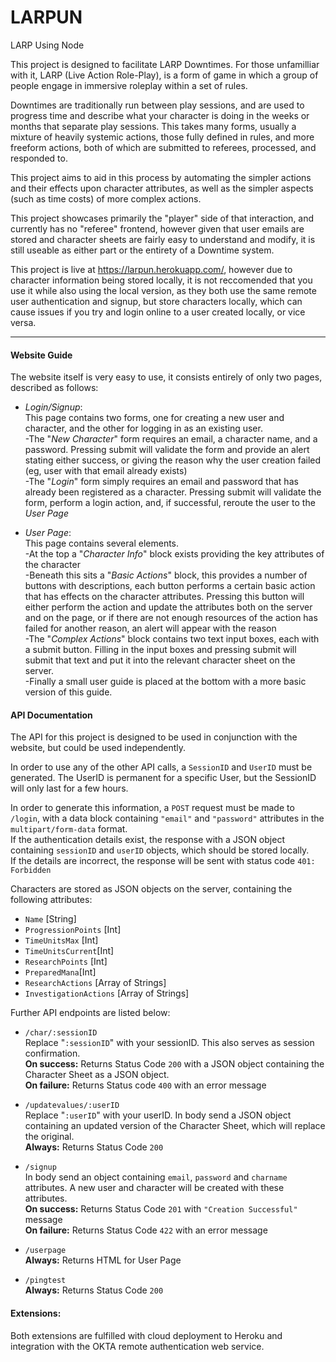 # LARPUN
LARP Using Node

This project is designed to facilitate LARP Downtimes.
For those unfamilliar with it, LARP (Live Action Role-Play),
is a form of game in which a group of people engage in immersive roleplay
within a set of rules.

Downtimes are traditionally run between play sessions, and are used to progress
time and describe what your character is doing in the weeks or months that
separate play sessions. This takes many forms, usually a mixture of heavily systemic
actions, those fully defined in rules, and more freeform actions, both of which
are submitted to referees, processed, and responded to.

This project aims to aid in this process by automating the simpler actions and
their effects upon character attributes, as well as the simpler aspects (such as
time costs) of more complex actions.

This project showcases primarily the "player" side of that interaction,
and currently has no "referee" frontend, however given that user emails are stored
and character sheets are fairly easy to understand and modify, it is still useable
as either part or the entirety of a Downtime system.

This project is live at https://larpun.herokuapp.com/, however due to character
information being stored locally, it is not reccomended that you use it while also
using the local version, as they both use the same remote user authentication and
signup, but store characters locally, which can cause issues if you try and login
online to a user created locally, or vice versa.

---

#### Website Guide

The website itself is very easy to use, it consists entirely of only two pages,
described as follows:

* *Login/Signup*:  
This page contains two forms, one for creating a new user and character, and the
other for logging in as an existing user.  
-The "*New Character*" form requires an email,
a character name, and a password. Pressing submit will validate the form and
provide an alert stating either success, or giving the reason why the user creation
failed (eg, user with that email already exists)   
-The "*Login*" form simply requires
an email and password that has already been registered as a character. Pressing submit will validate
the form, perform a login action, and, if successful, reroute the user to the *User Page*


* *User Page*:  
This page contains several elements.  
-At the top a "*Character Info*" block exists providing the key attributes of the character  
-Beneath this sits a "*Basic Actions*" block, this provides a number of buttons with descriptions,
each button performs a certain basic action that has effects on the character attributes. Pressing this
button will either perform the action and update the attributes both on the server and on the page, or
if there are not enough resources of the action has failed for another reason, an alert will appear with
the reason  
-The "*Complex Actions*" block contains two text input boxes, each with a submit button. Filling in
the input boxes and pressing submit will submit that text and put it into the relevant character sheet
on the server.  
-Finally a small user guide is placed at the bottom with a more basic version of this guide.


#### API Documentation
The API for this project is designed to be used in conjunction with the website, but could be used
independently.

In order to use any of the other API calls, a `SessionID` and `UserID` must be generated.
The UserID is permanent for a specific User, but the SessionID will only last for a few hours.

In order to generate this information, a `POST` request must be made to `/login`, with a data
block containing `"email"` and `"password"` attributes in the `multipart/form-data` format.  
If the authentication details exist, the response with a JSON object containing `sessionID`
and `userID` objects, which should be stored locally.  
If the details are incorrect, the response will be sent with status code `401: Forbidden`

Characters are stored as JSON objects on the server, containing the following attributes:
* `Name` [String]
* `ProgressionPoints` [Int]
* `TimeUnitsMax` [Int]
* `TimeUnitsCurrent`[Int]
* `ResearchPoints` [Int]
* `PreparedMana`[Int]
* `ResearchActions` [Array of Strings]
* `InvestigationActions` [Array of Strings]

Further API endpoints are listed below:

* `/char/:sessionID`  
Replace "`:sessionID`" with your sessionID. This also serves as session confirmation.  
**On success:** Returns Status Code `200` with a JSON object containing the Character Sheet as a JSON object.  
**On failure:** Returns Status code `400` with an error message


* `/updatevalues/:userID`  
Replace "`:userID`" with your userID. In body send a JSON object containing an updated
version of the Character Sheet, which will replace the original.  
**Always:** Returns Status Code `200`


* `/signup`  
In body send an object containing `email`, `password` and `charname`
attributes. A new user and character will be created with these attributes.  
**On success:** Returns Status Code `201` with `"Creation Successful"` message  
**On failure:** Returns Status Code `422` with an error message


* `/userpage`   
**Always:** Returns HTML for User Page

* `/pingtest`  
**Always:** Returns Status Code `200`


#### Extensions:
Both extensions are fulfilled with cloud deployment to Heroku and integration with the
OKTA remote authentication web service.






